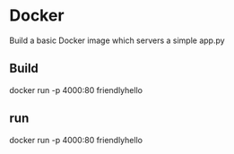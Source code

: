# Docker

Build a basic Docker image which servers a simple app.py

## Build 

docker run -p 4000:80 friendlyhello 
 
## run 

docker run -p 4000:80 friendlyhello 
 
